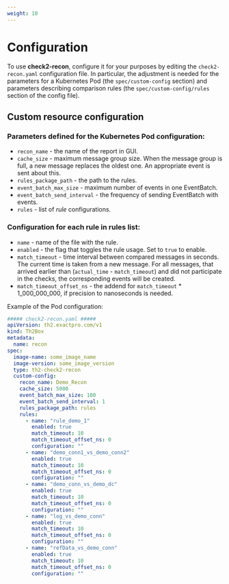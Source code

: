 ```yaml
---
weight: 10
---
```


# Configuration

To use **check2-recon**, configure it for your purposes by editing the `check2-recon.yaml` configuration file.
In particular, the adjustment is needed for the parameters for a Kubernetes Pod (the `spec/custom-config` section) and parameters describing comparison rules (the `spec/custom-config/rules` section of the config file).

## Custom resource configuration

### Parameters defined for the Kubernetes Pod configuration:

- `recon_name` - the name of the report in GUI.
- `cache_size` - maximum message group size. When the message group is full, a new message replaces the oldest one. An appropriate event is sent about this.
- `rules_package_path` - the path to the rules.
- `event_batch_max_size` - maximum number of events in one EventBatch.
- `event_batch_send_interval` - the frequency of sending EventBatch with events.
- `rules` - list of *rule* configurations.

### Configuration for each rule in rules list:

- `name` - name of the file with the rule.
- `enabled` - the flag that toggles the rule usage. Set to `true` to enable.
- `match_timeout` - time interval between compared messages in seconds. The current time is taken from a new message. For all messages, that arrived earlier than (`actual_time` - `match_timeout`) and did not participate in the checks, the corresponding events will be created.
- `match_timeout_offset_ns` - the addend for `match_timeout` * 1_000_000_000, if precision to nanoseconds is needed.

Example of the Pod configuration:

```yaml
##### check2-recon.yaml #####
apiVersion: th2.exactpro.com/v1
kind: Th2Box
metadata:
  name: recon
spec:
  image-name: some_image_name
  image-version: some_image_version
  type: th2-check2-recon
  custom-config:
    recon_name: Demo_Recon
    cache_size: 5000
    event_batch_max_size: 100
    event_batch_send_interval: 1
    rules_package_path: rules
    rules:
      - name: "rule_demo_1"
        enabled: true
        match_timeout: 10
        match_timeout_offset_ns: 0
        configuration: ""
      - name: "demo_conn1_vs_demo_conn2"
        enabled: true
        match_timeout: 10
        match_timeout_offset_ns: 0
        configuration: ""
      - name: "demo_conn_vs_demo_dc"
        enabled: true
        match_timeout: 10
        match_timeout_offset_ns: 0
        configuration: ""
      - name: "log_vs_demo_conn"
        enabled: true
        match_timeout: 10
        match_timeout_offset_ns: 0
        configuration: ""
      - name: "refData_vs_demo_conn"
        enabled: true
        match_timeout: 10
        match_timeout_offset_ns: 0
        configuration: ""
```
